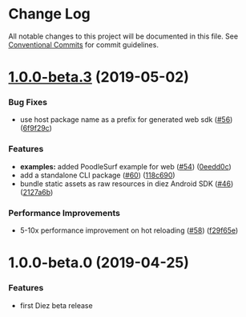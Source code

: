 # Change Log

All notable changes to this project will be documented in this file.
See [Conventional Commits](https://conventionalcommits.org) for commit guidelines.

# [1.0.0-beta.3](https://github.com/diez/diez/compare/v1.0.0-beta.0...v1.0.0-beta.3) (2019-05-02)


### Bug Fixes

* use host package name as a prefix for generated web sdk ([#56](https://github.com/diez/diez/issues/56)) ([6f9f29c](https://github.com/diez/diez/commit/6f9f29c))


### Features

* **examples:** added PoodleSurf example for web ([#54](https://github.com/diez/diez/issues/54)) ([0eedd0c](https://github.com/diez/diez/commit/0eedd0c))
* add a standalone CLI package ([#60](https://github.com/diez/diez/issues/60)) ([118c690](https://github.com/diez/diez/commit/118c690))
* bundle static assets as raw resources in diez Android SDK ([#46](https://github.com/diez/diez/issues/46)) ([2127a6b](https://github.com/diez/diez/commit/2127a6b))


### Performance Improvements

* 5-10x performance improvement on hot reloading ([#58](https://github.com/diez/diez/issues/58)) ([f29f65e](https://github.com/diez/diez/commit/f29f65e))





# 1.0.0-beta.0 (2019-04-25)


### Features

* first Diez beta release
